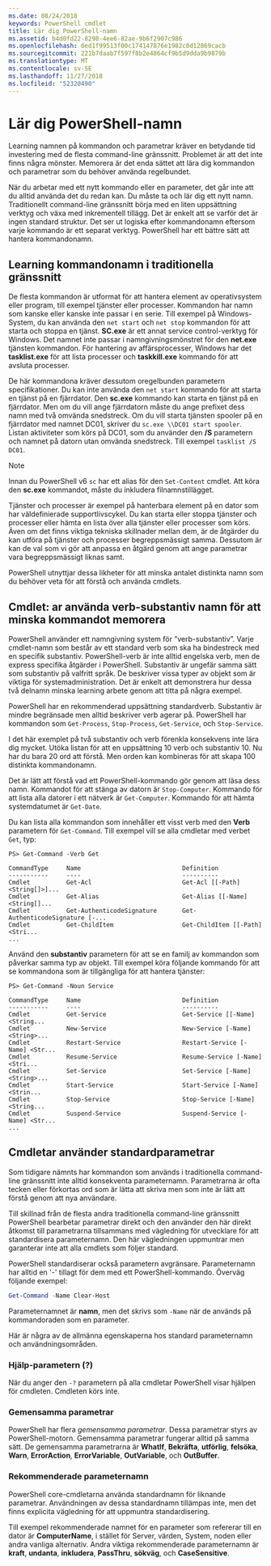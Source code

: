 ```yaml
---
ms.date: 08/24/2018
keywords: PowerShell cmdlet
title: Lär dig PowerShell-namn
ms.assetid: b4d0fd22-8298-4ee6-82ae-9b6f2907c986
ms.openlocfilehash: 6ed1f99513f00c174147876e1982c0d12869cacb
ms.sourcegitcommit: 221b7daab7f597f8b2e4864cf9b5d9dda9b9879b
ms.translationtype: MT
ms.contentlocale: sv-SE
ms.lasthandoff: 11/27/2018
ms.locfileid: "52320490"
---
```

# <a name="learning-powershell-names"></a>Lär dig PowerShell-namn

Learning namnen på kommandon och parametrar kräver en betydande tid investering med de flesta command-line gränssnitt. Problemet är att det inte finns några mönster. Memorera är det enda sättet att lära dig kommandon och parametrar som du behöver använda regelbundet.

När du arbetar med ett nytt kommando eller en parameter, det går inte att du alltid använda det du redan kan. Du måste ta och lär dig ett nytt namn. Traditionellt command-line gränssnitt börja med en liten uppsättning verktyg och växa med inkrementell tillägg. Det är enkelt att se varför det är ingen standard struktur.
Det ser ut logiska efter kommandonamn eftersom varje kommando är ett separat verktyg. PowerShell har ett bättre sätt att hantera kommandonamn.

## <a name="learning-command-names-in-traditional-shells"></a>Learning kommandonamn i traditionella gränssnitt

De flesta kommandon är utformat för att hantera element av operativsystem eller program, till exempel tjänster eller processer. Kommandon har namn som kanske eller kanske inte passar i en serie. Till exempel på Windows-System, du kan använda den `net start` och `net stop` kommandon för att starta och stoppa en tjänst. **SC.exe** är ett annat service control-verktyg för Windows. Det namnet inte passar i namngivningsmönstret för den **net.exe** tjänsten kommandon. För hantering av affärsprocesser, Windows har det **tasklist.exe** för att lista processer och **taskkill.exe** kommando för att avsluta processer.

De här kommandona kräver dessutom oregelbunden parametern specifikationer. Du kan inte använda den `net start` kommando för att starta en tjänst på en fjärrdator. Den **sc.exe** kommando kan starta en tjänst på en fjärrdator. Men om du vill ange fjärrdatorn måste du ange prefixet dess namn med två omvända snedstreck. Om du vill starta tjänsten spooler på en fjärrdator med namnet DC01, skriver du `sc.exe \\DC01 start spooler`.
Listan aktiviteter som körs på DC01, som du använder den **/S** parametern och namnet på datorn utan omvända snedstreck. Till exempel `tasklist /S DC01`.

> [!NOTE]
> Innan du PowerShell v6 `sc` har ett alias för den `Set-Content` cmdlet. Att köra den **sc.exe** kommandot, måste du inkludera filnamnstillägget.

Tjänster och processer är exempel på hanterbara element på en dator som har väldefinierade supportlivscykel. Du kan starta eller stoppa tjänster och processer eller hämta en lista över alla tjänster eller processer som körs. Även om det finns viktiga tekniska skillnader mellan dem, är de åtgärder du kan utföra på tjänster och processer begreppsmässigt samma. Dessutom är kan de val som vi gör att anpassa en åtgärd genom att ange parametrar vara begreppsmässigt liknas samt.

PowerShell utnyttjar dessa likheter för att minska antalet distinkta namn som du behöver veta för att förstå och använda cmdlets.

## <a name="cmdlets-use-verb-noun-names-to-reduce-command-memorization"></a>Cmdlet: ar använda verb-substantiv namn för att minska kommandot memorera

PowerShell använder ett namngivning system för ”verb-substantiv”. Varje cmdlet-namn som består av ett standard verb som ska ha bindestreck med en specifik substantiv. PowerShell-verb är inte alltid engelska verb, men de express specifika åtgärder i PowerShell. Substantiv är ungefär samma sätt som substantiv på valfritt språk. De beskriver vissa typer av objekt som är viktiga för systemadministration. Det är enkelt att demonstrera hur dessa två delnamn minska learning arbete genom att titta på några exempel.

PowerShell har en rekommenderad uppsättning standardverb. Substantiv är mindre begränsade men alltid beskriver verb agerar på. PowerShell har kommandon som `Get-Process`, `Stop-Process`, `Get-Service`, och `Stop-Service`.

I det här exemplet på två substantiv och verb förenkla konsekvens inte lära dig mycket. Utöka listan för att en uppsättning 10 verb och substantiv 10. Nu har du bara 20 ord att förstå.
Men orden kan kombineras för att skapa 100 distinkta kommandonamn.

Det är lätt att förstå vad ett PowerShell-kommando gör genom att läsa dess namn. Kommandot för att stänga av datorn är `Stop-Computer`. Kommando för att lista alla datorer i ett nätverk är `Get-Computer`. Kommando för att hämta systemdatumet är `Get-Date`.

Du kan lista alla kommandon som innehåller ett visst verb med den **Verb** parametern för `Get-Command`. Till exempel vill se alla cmdletar med verbet `Get`, typ:

```
PS> Get-Command -Verb Get

CommandType     Name                            Definition
-----------     ----                            ----------
Cmdlet          Get-Acl                         Get-Acl [[-Path] <String[]>]...
Cmdlet          Get-Alias                       Get-Alias [[-Name] <String[]...
Cmdlet          Get-AuthenticodeSignature       Get-AuthenticodeSignature [-...
Cmdlet          Get-ChildItem                   Get-ChildItem [[-Path] <Stri...
...
```

Använd den **substantiv** parametern för att se en familj av kommandon som påverkar samma typ av objekt. Till exempel köra följande kommando för att se kommandona som är tillgängliga för att hantera tjänster:

```
PS> Get-Command -Noun Service

CommandType     Name                            Definition
-----------     ----                            ----------
Cmdlet          Get-Service                     Get-Service [[-Name] <String...
Cmdlet          New-Service                     New-Service [-Name] <String>...
Cmdlet          Restart-Service                 Restart-Service [-Name] <Str...
Cmdlet          Resume-Service                  Resume-Service [-Name] <Stri...
Cmdlet          Set-Service                     Set-Service [-Name] <String>...
Cmdlet          Start-Service                   Start-Service [-Name] <Strin...
Cmdlet          Stop-Service                    Stop-Service [-Name] <String...
Cmdlet          Suspend-Service                 Suspend-Service [-Name] <Str...
...
```

## <a name="cmdlets-use-standard-parameters"></a>Cmdletar använder standardparametrar

Som tidigare nämnts har kommandon som används i traditionella command-line gränssnitt inte alltid konsekventa parameternamn. Parametrarna är ofta tecken eller förkortas ord som är lätta att skriva men som inte är lätt att förstå genom att nya användare.

Till skillnad från de flesta andra traditionella command-line gränssnitt PowerShell bearbetar parametrar direkt och den använder den här direkt åtkomst till parametrarna tillsammans med vägledning för utvecklare för att standardisera parameternamn. Den här vägledningen uppmuntrar men garanterar inte att alla cmdlets som följer standard.

PowerShell standardiserar också parametern avgränsare. Parameternamn har alltid en '-' tillagt för dem med ett PowerShell-kommando. Överväg följande exempel:

```powershell
Get-Command -Name Clear-Host
```

Parameternamnet är **namn**, men det skrivs som `-Name` när de används på kommandoraden som en parameter.

Här är några av de allmänna egenskaperna hos standard parameternamn och användningsområden.

### <a name="the-help-parameter-"></a>Hjälp-parametern (?)

När du anger den `-?` parametern på alla cmdletar PowerShell visar hjälpen för cmdleten.
Cmdleten körs inte.

### <a name="common-parameters"></a>Gemensamma parametrar

PowerShell har flera *gemensamma parametrar*. Dessa parametrar styrs av PowerShell-motorn. Gemensamma parametrar fungerar alltid på samma sätt. De gemensamma parametrarna är **WhatIf**, **Bekräfta**, **utförlig**, **felsöka**, **Warn**, **ErrorAction**, **ErrorVariable**, **OutVariable**, och **OutBuffer**.

### <a name="recommended-parameter-names"></a>Rekommenderade parameternamn

PowerShell core-cmdletarna använda standardnamn för liknande parametrar. Användningen av dessa standardnamn tillämpas inte, men det finns explicita vägledning för att uppmuntra standardisering.

Till exempel rekommenderade namnet för en parameter som refererar till en dator är **ComputerName**, i stället för Server, värden, System, noden eller andra vanliga alternativ. Andra viktiga rekommenderade parameternamn är **kraft**, **undanta**, **inkludera**, **PassThru**, **sökväg**, och **CaseSensitive**.
